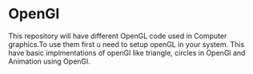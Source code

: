 # OpenGl
This repository will have different OpenGL code used in Computer graphics.To use them first u need to setup openGL in your system.
This have basic implmentations of openGl like triangle, circles in OpenGl and Animation using OpenGl.
